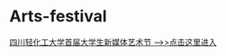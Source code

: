 # Arts-festival
[四川轻化工大学首届大学生新媒体艺术节    -->>点击这里进入](https://nature68c.github.io/Arts-festival/SUSE-Arts-festival/index.html)
